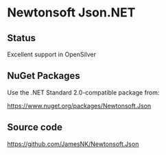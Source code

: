 # Newtonsoft Json.NET

## Status

Excellent support in OpenSilver

## NuGet Packages

Use the .NET Standard 2.0-compatible package from:

https://www.nuget.org/packages/Newtonsoft.Json

## Source code

https://github.com/JamesNK/Newtonsoft.Json